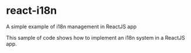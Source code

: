# react-i18n
A simple example of i18n management in ReactJS app

This sample of code shows how to implement an i18n system in a ReactJS app.
